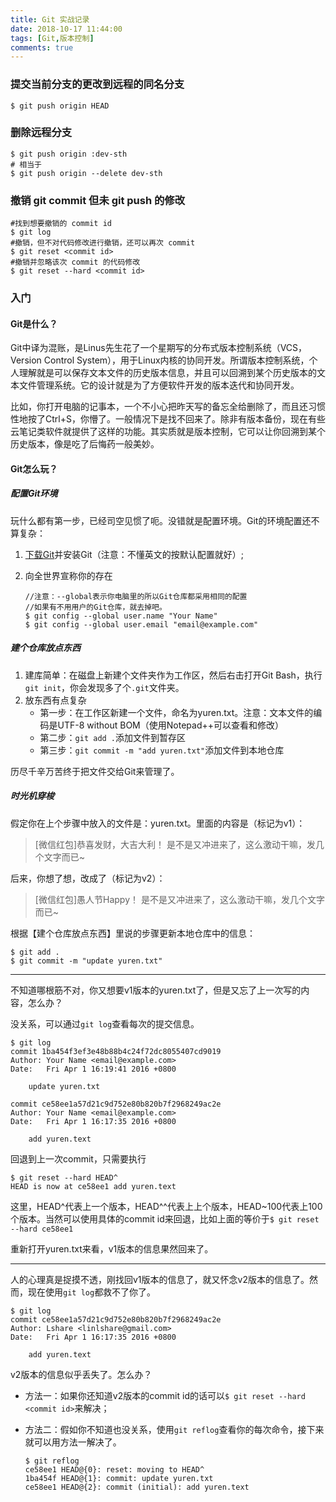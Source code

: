 ```yaml
---
title: Git 实战记录
date: 2018-10-17 11:44:00
tags: [Git,版本控制]
comments: true
---
```



### 提交当前分支的更改到远程的同名分支

```
$ git push origin HEAD
```

### 删除远程分支

```
$ git push origin :dev-sth
# 相当于
$ git push origin --delete dev-sth
```

### 撤销 git commit 但未 git push 的修改

```
#找到想要撤销的 commit id
$ git log
#撤销，但不对代码修改进行撤销，还可以再次 commit
$ git reset <commit id> 
#撤销并忽略该次 commit 的代码修改
$ git reset --hard <commit id>
```

### 入门

#### Git是什么？

Git中译为混账，是Linus先生花了一个星期写的分布式版本控制系统（VCS，Version Control System），用于Linux内核的协同开发。所谓版本控制系统，个人理解就是可以保存文本文件的历史版本信息，并且可以回溯到某个历史版本的文本文件管理系统。它的设计就是为了方便软件开发的版本迭代和协同开发。

比如，你打开电脑的记事本，一个不小心把昨天写的备忘全给删除了，而且还习惯性地按了Ctrl+S，你懵了。一般情况下是找不回来了。除非有版本备份，现在有些云笔记类软件就提供了这样的功能。其实质就是版本控制，它可以让你回溯到某个历史版本，像是吃了后悔药一般美妙。

#### Git怎么玩？

##### 配置Git环境

玩什么都有第一步，已经司空见惯了呃。没错就是配置环境。Git的环境配置还不算复杂：

1. [下载Git](https://git-scm.com/download/win)并安装Git（注意：不懂英文的按默认配置就好）;
2. 向全世界宣称你的存在

    ```
    //注意：--global表示你电脑里的所以Git仓库都采用相同的配置
    //如果有不用用户的Git仓库，就去掉吧。
    $ git config --global user.name "Your Name"
    $ git config --global user.email "email@example.com"
    ```

##### 建个仓库放点东西

1. 建库简单：在磁盘上新建个文件夹作为工作区，然后右击打开Git Bash，执行`git init`，你会发现多了个`.git`文件夹。
2. 放东西有点复杂
    - 第一步：在工作区新建一个文件，命名为yuren.txt。注意：文本文件的编码是UTF-8 without BOM（使用Notepad++可以查看和修改）
    - 第二步：`git add .`添加文件到暂存区
    - 第三步：`git commit -m "add yuren.txt"`添加文件到本地仓库

历尽千辛万苦终于把文件交给Git来管理了。

##### 时光机穿梭

假定你在上个步骤中放入的文件是：yuren.txt。里面的内容是（标记为v1）：

>[微信红包]恭喜发财，大吉大利！
>是不是又冲进来了，这么激动干嘛，发几个文字而已~

后来，你想了想，改成了（标记为v2）：

>[微信红包]愚人节Happy！
>是不是又冲进来了，这么激动干嘛，发几个文字而已~

根据【建个仓库放点东西】里说的步骤更新本地仓库中的信息：

```
$ git add .
$ git commit -m "update yuren.txt"
```
------------------

不知道哪根筋不对，你又想要v1版本的yuren.txt了，但是又忘了上一次写的内容，怎么办？

没关系，可以通过`git log`查看每次的提交信息。

```
$ git log
commit 1ba454f3ef3e48b88b4c24f72dc8055407cd9019
Author: Your Name <email@example.com>
Date:   Fri Apr 1 16:19:41 2016 +0800

    update yuren.txt

commit ce58ee1a57d21c9d752e80b820b7f2968249ac2e
Author: Your Name <email@example.com>
Date:   Fri Apr 1 16:17:35 2016 +0800

    add yuren.text

```

回退到上一次commit，只需要执行

```
$ git reset --hard HEAD^
HEAD is now at ce58ee1 add yuren.text
```

这里，HEAD^代表上一个版本，HEAD^^代表上上个版本，HEAD~100代表上100个版本。当然可以使用具体的commit id来回退，比如上面的等价于`$ git reset --hard ce58ee1`

重新打开yuren.txt来看，v1版本的信息果然回来了。

------------------

人的心理真是捉摸不透，刚找回v1版本的信息了，就又怀念v2版本的信息了。然而，现在使用`git log`都救不了你了。

```
$ git log
commit ce58ee1a57d21c9d752e80b820b7f2968249ac2e
Author: Lshare <linlshare@gmail.com>
Date:   Fri Apr 1 16:17:35 2016 +0800

    add yuren.text
```

v2版本的信息似乎丢失了。怎么办？

- 方法一：如果你还知道v2版本的commit id的话可以`$ git reset --hard <commit id>`来解决；
- 方法二：假如你不知道也没关系，使用`git reflog`查看你的每次命令，接下来就可以用方法一解决了。

    ```
    $ git reflog
    ce58ee1 HEAD@{0}: reset: moving to HEAD^
    1ba454f HEAD@{1}: commit: update yuren.txt
    ce58ee1 HEAD@{2}: commit (initial): add yuren.text
    ```